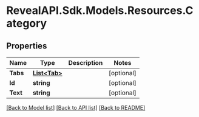 # RevealAPI.Sdk.Models.Resources.Category
## Properties

Name | Type | Description | Notes
------------ | ------------- | ------------- | -------------
**Tabs** | [**List&lt;Tab&gt;**](Tab.md) |  | [optional] 
**Id** | **string** |  | [optional] 
**Text** | **string** |  | [optional] 

[[Back to Model list]](../README.md#documentation-for-models) [[Back to API list]](../README.md#documentation-for-api-endpoints) [[Back to README]](../README.md)

